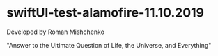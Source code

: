 # swiftUI-test-alamofire-11.10.2019

Developed by Roman Mishchenko

"Answer to the Ultimate Question of Life, the Universe, and Everything"
